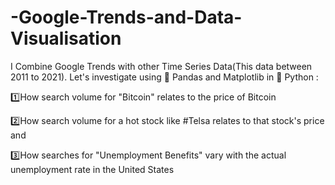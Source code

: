 # -Google-Trends-and-Data-Visualisation
 I Combine Google Trends with other Time Series Data(This data between 2011 to 2021). Let's investigate using 🐼 Pandas and Matplotlib in 🐍 Python :
 
 1️⃣How search volume for "Bitcoin" relates to the price of Bitcoin 
 
 2️⃣How search volume for a hot stock like #Telsa relates to that stock's price and 
 
 3️⃣How searches for "Unemployment Benefits" vary with the actual unemployment rate in the United States
